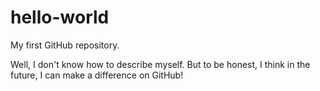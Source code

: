 # hello-world
My first GitHub repository.

Well, I don't know how to describe myself. But to be honest, I think in the future, I can make a difference on GitHub!
